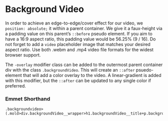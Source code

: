 Background Video
================

In order to achieve an edge-to-edge/cover effect for our video, we
`position: absolute;` it within a parent container. We give it a
faux-height via a padding value on this parent’s `::before` pseudo
element. If you aim to have a 16:9 aspect ratio, this padding value would be
56.25% (9 / 16). Do not forget to add a `video` placeholder image
that matches your desired aspect ratio. Use both .webm and .mp4 video file
formats for the widest browser support.

The `-overlay` modifier class can be added to the outermost parent container div with the class `.backgroundVideo`. This will create an `::after` psuedo-element that will add a color overlay to the video. A linear-gradient is added with this modifier, but the `::after` can be updated to any single color if preferred.

### Emmet Shorthand
```
.backgroundvideo>(.mold>div.backgroundVideo__wrapper>h1.backgroundVideo__title+p.backgroundVideo__subtitle)+video>source[src]
```
